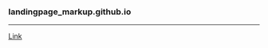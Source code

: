 ### landingpage_markup.github.io

---

[Link](https://alinaray.github.io/landingpage_markup.github.io)
